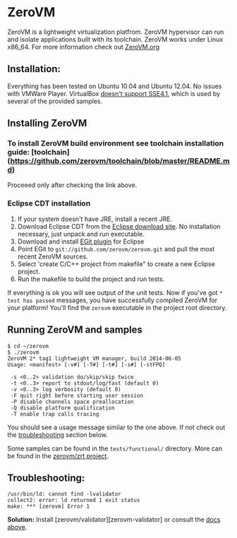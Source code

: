 # ZeroVM

ZeroVM is a lightweight virtualization platfrom.
ZeroVM hypervisor can run and isolate applications built with its toolchain.
ZeroVM works under Linux x86_64.
For more information check out [ZeroVM.org](http://zerovm.org)

## Installation:

Everything has been tested on Ubuntu 10.04 and Ubuntu 12.04. No issues with VMWare Player.
VirtualBox [doesn't support SSE4.1](https://www.virtualbox.org/ticket/8651), which is used by several of the provided samples.

## Installing ZeroVM

### To install ZeroVM build environment see toolchain installation guide: [toolchain] (https://github.com/zerovm/toolchain/blob/master/README.md)

Proceeed only after checking the link above.

### Eclipse CDT installation
   1. If your system doesn't have JRE, install a recent JRE. 
   2. Download Eclipse CDT from the [Eclipse download site][eclipse-dl]. No installation necessary, just unpack and run executable.
   3. Download and install [EGit plugin][egit-plugin] for Eclipse
   4. Point EGit to `git://github.com/zerovm/zerovm.git` and pull the most recent ZeroVM sources.
   5. Select 'create C/C++ project from makefile" to create a new Eclipse project.
   6. Run the makefile to build the project and run tests.

   If everything is ok you will see output of the unit tests. Now if you've got `* test has passed` messages, you have successfully compiled ZeroVM for your platform! You'll find the `zerovm` executable in the project root directory.

[eclipse-dl]: http://www.eclipse.org/downloads/
[egit-plugin]: http://www.eclipse.org/egit/download/

## Running ZeroVM and samples

    $ cd ~/zerovm
    $ ./zerovm
    ZeroVM 2* tag1 lightweight VM manager, build 2014-06-05
    Usage: <manifest> [-v#] [-T#] [-t#] [-s#] [-stFPQ]

     -s <0..2> validation do/skip/skip twice
     -t <0..3> report to stdout/log/fast (default 0)
     -v <0..3> log verbosity (default 0)
     -F quit right before starting user session
     -P disable channels space preallocation
     -Q disable platform qualification
     -T enable trap calls tracing

   You should see a usage message similar to the one above. If not check out the [troubleshooting](#troubleshooting) section below.

   Some samples can be found in the `tests/functional/` directory. More can be found in the [zerovm/zrt project](https://github.com/zerovm/zrt).

## Troubleshooting:
    /usr/bin/ld: cannot find -lvalidator
    collect2: error: ld returned 1 exit status
    make: *** [zerovm] Error 1
**Solution:** Install [zerovm/validator][zerovm-validator] or consult the [docs above](#install-the-zerovm-validator).

